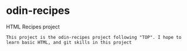 # odin-recipes
HTML Recipes project

    This project is the odin-recipes project following "TOP". I hope to learn basic HTML, and git skills in this project